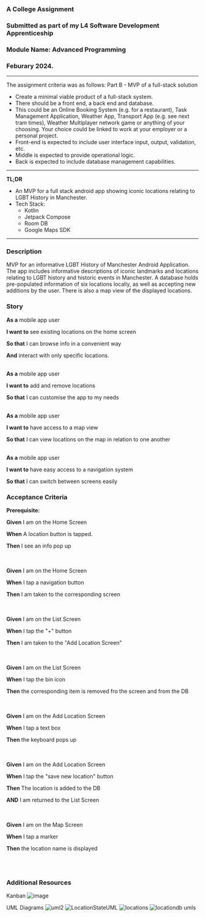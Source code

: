 ### A College Assignment
### Submitted as part of my L4 Software Development Apprenticeship
### Module Name: Advanced Programming
### Feburary 2024.
---
The assignment criteria was as follows:
Part B - MVP of a full-stack solution

- Create a minimal viable product of a full-stack system.
- There should be a front end, a back end and database.
- This could be an Online Booking System (e.g. for a restaurant), Task Management Application, Weather App,  Transport App (e.g. see next tram times), Weather  Multiplayer network game or anything of your choosing. Your choice could be linked to work at your employer or a personal project.
- Front-end is expected to include user interface input, output, validation, etc.  
- Middle is expected to provide operational logic. 
- Back is expected to include database management capabilities. 
---
**TL;DR**
- An MVP for a full stack android app showing iconic locations relating to LGBT History in Manchester.
- Tech Stack:
  - Kotlin
  - Jetpack Compose
  - Room DB
  - Google Maps SDK
---
<!--&#8203;
### Youtube Demo Link
[https://youtu.be/xd-EbStBFMA](https://www.youtube.com/watch?v=SyspjHSya3w)
-->

### Description

MVP for an informative LGBT History of Manchester Android Application.  The app includes informative descriptions of iconic landmarks and locations relating to LGBT history and historic events in Manchester.  A database holds pre-populated information of six locations locally, as well as accepting new additions by the user.  There is also a map view of the displayed locations.


### Story

**As a** mobile app user

**I want to** see existing locations on the home screen

**So that** I can browse info in a convenient way 

**And** interact with only specific locations.
<br/> <br/>

**As a** mobile app user

**I want to** add and remove locations

**So that** I can customise the app to my needs
<br/> <br/>

**As a** mobile app user

**I want to** have access to a map view

**So that** I can view locations on the map in relation to one another
<br/> <br/>

**As a** mobile app user

**I want to** have easy access to a navigation system

**So that** I can switch between screens easily



### Acceptance Criteria

**Prerequisite:**

**Given** I am on the Home Screen

**When** A location button is tapped.

**Then** I see an info pop up

<br/> <br/>
**Given** I am on the Home Screen

**When** I tap a navigation button

**Then** I am taken to the corresponding screen

<br/> <br/>
**Given** I am on the List Screen

**When** I tap the "+" button

**Then** I am taken to the "Add Location Screen"

<br/> <br/>
**Given** I am on the List Screen

**When** I tap the bin icon

**Then** the corresponding item is removed fro the screen and from the DB

<br/> <br/>
**Given** I am on the Add Location Screen

**When** I tap a text box

**Then** the keyboard pops up 

<br/> <br/>
**Given** I am on the Add Location Screen

**When** I tap the "save new location" button

**Then** The location is added to the DB

**AND** I am returned to the List Screen

<br/> <br/>
**Given** I am on the Map Screen

**When** I tap a marker

**Then** the location name is displayed

<br/> <br/>
### Additional Resources

Kanban
![image](https://github.com/Ada-Apprenticeships/part-b-mvp-of-a-full-stack-solution-60-FrankieBADA/assets/134061898/48be3493-89de-4a43-a0b7-98454b2bb4ce)

UML Diagrams
![uml2](https://github.com/Ada-Apprenticeships/part-b-mvp-of-a-full-stack-solution-60-FrankieBADA/assets/134061898/ca253ba2-13d2-4fb6-a5af-e2cea38c68c8)
![LocationStateUML](https://github.com/Ada-Apprenticeships/part-b-mvp-of-a-full-stack-solution-60-FrankieBADA/assets/134061898/cead4b88-2633-41fa-9549-c295ae75b5c8)
![locations](https://github.com/Ada-Apprenticeships/part-b-mvp-of-a-full-stack-solution-60-FrankieBADA/assets/134061898/acd4c73c-e91f-42ae-bcf5-1a23c1fc0dd5)
![locationdb umls](https://github.com/Ada-Apprenticeships/part-b-mvp-of-a-full-stack-solution-60-FrankieBADA/assets/134061898/db06b148-fbef-4f01-8fed-b74878a19bc3)

